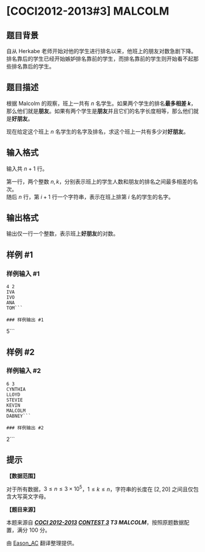 # [COCI2012-2013#3] MALCOLM

## 题目背景

自从 Herkabe 老师开始对他的学生进行排名以来，他班上的朋友对数急剧下降。排名靠后的学生已经开始嫉妒排名靠前的学生，而排名靠前的学生则开始看不起那些排名靠后的学生。

## 题目描述

根据 Malcolm 的观察，班上一共有 $n$ 名学生。如果两个学生的排名**最多相差 $k$**，那么他们就是**朋友**。如果有两个学生是**朋友**并且它们的名字长度相等，那么他们就是**好朋友**。

现在给定这个班上 $n$ 名学生的名字及排名，求这个班上一共有多少对**好朋友**。

## 输入格式

输入共 $n+1$ 行。

第一行，两个整数 $n,k$，分别表示班上的学生人数和朋友的排名之间最多相差的名次。  
随后 $n$ 行，第 $i+1$ 行一个字符串，表示在班上排第 $i$ 名的学生的名字。

## 输出格式

输出仅一行一个整数，表示班上**好朋友**的对数。

## 样例 #1

### 样例输入 #1
```
4 2
IVA
IVO
ANA
TOM```

### 样例输出 #1

```
5```

## 样例 #2

### 样例输入 #2
```
6 3
CYNTHIA
LLOYD
STEVIE
KEVIN
MALCOLM
DABNEY```

### 样例输出 #2

```
2```

## 提示

**【数据范围】**

对于所有数据，$3\leqslant n\leqslant 3\times 10^5$，$1\leqslant k\leqslant n$，字符串的长度在 $[2,20]$ 之间且仅包含大写英文字母。

**【题目来源】**

本题来源自 **_[COCI 2012-2013](https://hsin.hr/coci/archive/2012_2013/) [CONTEST 3](https://hsin.hr/coci/archive/2012_2013/contest3_tasks.pdf) T3 MALCOLM_**，按照原题数据配置，满分 $100$ 分。

由 [Eason_AC](https://www.luogu.com.cn/user/112917) 翻译整理提供。
